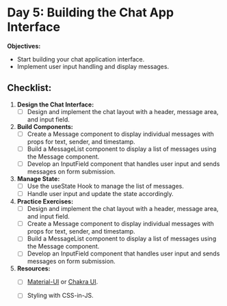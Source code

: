 # Day 5: Building the Chat App Interface

**Objectives:**

- Start building your chat application interface.
- Implement user input handling and display messages.

## Checklist:

1. **Design the Chat Interface:**
   - [ ] Design and implement the chat layout with a header, message area, and input field.

2. **Build Components:**
   - [ ] Create a Message component to display individual messages with props for text, sender, and timestamp.
   - [ ] Build a MessageList component to display a list of messages using the Message component.
   - [ ] Develop an InputField component that handles user input and sends messages on form submission.

3. **Manage State:**
   - [ ] Use the useState Hook to manage the list of messages.
   - [ ] Handle user input and update the state accordingly.

4. **Practice Exercises:**
   - [ ] Design and implement the chat layout with a header, message area, and input field.
   - [ ] Create a Message component to display individual messages with props for text, sender, and timestamp.
   - [ ] Build a MessageList component to display a list of messages using the Message component.
   - [ ] Develop an InputField component that handles user input and sends messages on form submission.

5. **Resources:**
   - [ ] [Material-UI](https://material-ui.com/) or [Chakra UI](https://chakra-ui.com/).
   - [ ] Styling with CSS-in-JS.

